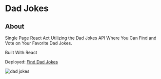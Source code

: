 # Dad Jokes

## About

Single Page React Act Utilizing the Dad Jokes API Where You Can Find and Vote on Your Favorite Dad Jokes.

Built With React

Deployed: [Find Dad Jokes](https://noho-glitch.github.io/dad-jokes-api/)

![dad jokes](http "dad jokes")
